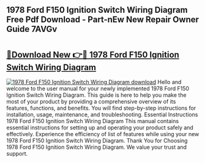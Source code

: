 ## 1978 Ford F150 Ignition Switch Wiring Diagram Free Pdf Download - Part-nEw New Repair Owner Guide 7AVGv

# <h2><a href="http://dfou172.blite.top/?on=1978+Ford+F150+Ignition+Switch+Wiring+Diagram">🔗Download New 👉🔴 1978 Ford F150 Ignition Switch Wiring Diagram</a></h2>

[![1978 Ford F150 Ignition Switch Wiring Diagram download](https://i.imgur.com/lujVjoI.png)](http://dfou172.blite.top/?on=1978+Ford+F150+Ignition+Switch+Wiring+Diagram)
Hello and welcome to the user manual for your newly implemented 1978 Ford F150 Ignition Switch Wiring Diagram. This guide is here to help you make the most of your product by providing a comprehensive overview of its features, functions, and benefits. You will find step-by-step instructions for installation, usage, maintenance, and troubleshooting. Essential Instructions 1978 Ford F150 Ignition Switch Wiring Diagram This manual contains essential instructions for setting up and operating your product safely and effectively. Experience the efficiency of list of features while using your new 1978 Ford F150 Ignition Switch Wiring Diagram. Thank You for Choosing 1978 Ford F150 Ignition Switch Wiring Diagram. We value your trust and support.
